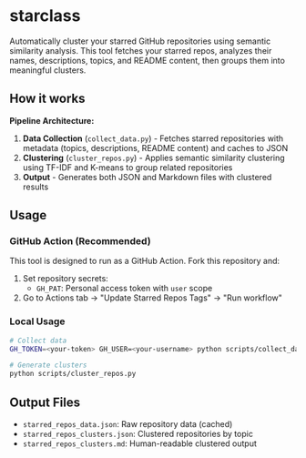 # starclass

Automatically cluster your starred GitHub repositories using semantic similarity analysis. This tool fetches your starred repos, analyzes their names, descriptions, topics, and README content, then groups them into meaningful clusters.

## How it works

**Pipeline Architecture:**
1. **Data Collection** (`collect_data.py`) - Fetches starred repositories with metadata (topics, descriptions, README content) and caches to JSON
2. **Clustering** (`cluster_repos.py`) - Applies semantic similarity clustering using TF-IDF and K-means to group related repositories
3. **Output** - Generates both JSON and Markdown files with clustered results

## Usage

### GitHub Action (Recommended)
This tool is designed to run as a GitHub Action. Fork this repository and:

1. Set repository secrets:
   - `GH_PAT`: Personal access token with `user` scope
2. Go to Actions tab → "Update Starred Repos Tags" → "Run workflow"

### Local Usage
```bash
# Collect data
GH_TOKEN=<your-token> GH_USER=<your-username> python scripts/collect_data.py

# Generate clusters
python scripts/cluster_repos.py
```

## Output Files
- `starred_repos_data.json`: Raw repository data (cached)
- `starred_repos_clusters.json`: Clustered repositories by topic
- `starred_repos_clusters.md`: Human-readable clustered output
